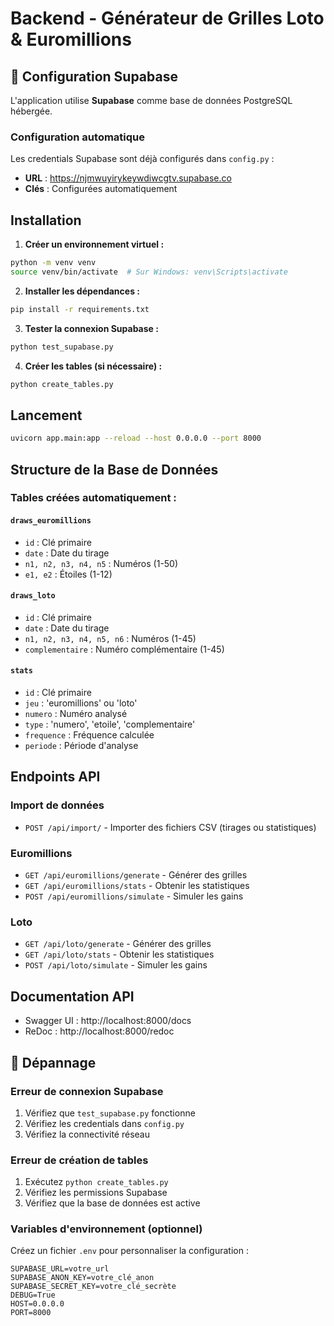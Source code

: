 # Backend - Générateur de Grilles Loto & Euromillions

## 🚀 Configuration Supabase

L'application utilise **Supabase** comme base de données PostgreSQL hébergée.

### Configuration automatique

Les credentials Supabase sont déjà configurés dans `config.py` :
- **URL** : https://njmwuyirykeywdiwcgtv.supabase.co
- **Clés** : Configurées automatiquement

## Installation

1. **Créer un environnement virtuel :**
```bash
python -m venv venv
source venv/bin/activate  # Sur Windows: venv\Scripts\activate
```

2. **Installer les dépendances :**
```bash
pip install -r requirements.txt
```

3. **Tester la connexion Supabase :**
```bash
python test_supabase.py
```

4. **Créer les tables (si nécessaire) :**
```bash
python create_tables.py
```

## Lancement

```bash
uvicorn app.main:app --reload --host 0.0.0.0 --port 8000
```

## Structure de la Base de Données

### Tables créées automatiquement :

#### `draws_euromillions`
- `id` : Clé primaire
- `date` : Date du tirage
- `n1, n2, n3, n4, n5` : Numéros (1-50)
- `e1, e2` : Étoiles (1-12)

#### `draws_loto`
- `id` : Clé primaire
- `date` : Date du tirage
- `n1, n2, n3, n4, n5, n6` : Numéros (1-45)
- `complementaire` : Numéro complémentaire (1-45)

#### `stats`
- `id` : Clé primaire
- `jeu` : 'euromillions' ou 'loto'
- `numero` : Numéro analysé
- `type` : 'numero', 'etoile', 'complementaire'
- `frequence` : Fréquence calculée
- `periode` : Période d'analyse

## Endpoints API

### Import de données
- `POST /api/import/` - Importer des fichiers CSV (tirages ou statistiques)

### Euromillions
- `GET /api/euromillions/generate` - Générer des grilles
- `GET /api/euromillions/stats` - Obtenir les statistiques
- `POST /api/euromillions/simulate` - Simuler les gains

### Loto
- `GET /api/loto/generate` - Générer des grilles
- `GET /api/loto/stats` - Obtenir les statistiques
- `POST /api/loto/simulate` - Simuler les gains

## Documentation API
- Swagger UI : http://localhost:8000/docs
- ReDoc : http://localhost:8000/redoc

## 🔧 Dépannage

### Erreur de connexion Supabase
1. Vérifiez que `test_supabase.py` fonctionne
2. Vérifiez les credentials dans `config.py`
3. Vérifiez la connectivité réseau

### Erreur de création de tables
1. Exécutez `python create_tables.py`
2. Vérifiez les permissions Supabase
3. Vérifiez que la base de données est active

### Variables d'environnement (optionnel)
Créez un fichier `.env` pour personnaliser la configuration :
```env
SUPABASE_URL=votre_url
SUPABASE_ANON_KEY=votre_clé_anon
SUPABASE_SECRET_KEY=votre_clé_secrète
DEBUG=True
HOST=0.0.0.0
PORT=8000
``` 